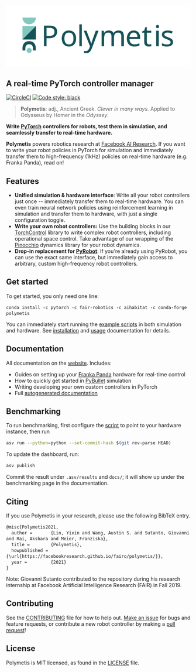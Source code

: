 ![Polymetis: a real-time PyTorch controller manager](./docs/source/img/polymetis-logo.svg)

## A real-time PyTorch controller manager

[![CircleCI](https://circleci.com/gh/facebookresearch/fairo/tree/main.svg?style=svg&circle-token=7fadbd3989ab8e76003fd5193ad62e26686bc4a6)](https://circleci.com/gh/facebookresearch/fairo/tree/main)
[![Code style: black](https://img.shields.io/badge/code%20style-black-000000.svg)](https://github.com/psf/black)

> **Polymetis**: adj., Ancient Greek. _Clever in many ways._ Applied to Odysseus by Homer in the _Odyssey_.

**Write [PyTorch](http://pytorch.org/) controllers for robots, test them in simulation, and seamlessly transfer to real-time hardware.**

**Polymetis** powers robotics research at [Facebook AI Research](https://ai.facebook.com/). If you want to write your robot policies in PyTorch for simulation and immediately transfer them to high-frequency (1kHz) policies on real-time hardware (e.g. Franka Panda), read on!

## Features

- **Unified simulation & hardware interface**: Write all your robot controllers just once -- immediately transfer them to real-time hardware. You can even train neural network policies using reinforcement learning in simulation and transfer them to hardware, with just a single configuration toggle.
- **Write your own robot controllers:** Use the building blocks in our [TorchControl](https://facebookresearch.github.io/fairo/polymetis/torchcontrol-doc.html) library to write complex robot controllers, including operational space control. Take advantage of our wrapping of the [Pinocchio](https://github.com/stack-of-tasks/pinocchio) dynamics library for your robot dynamics.
- **Drop-in replacement for [PyRobot](https://pyrobot.org/)**: If you're already using PyRobot, you can use the exact same interface, but immediately gain access to arbitrary, custom high-frequency robot controllers.

## Get started

To get started, you only need one line:

```
conda install -c pytorch -c fair-robotics -c aihabitat -c conda-forge polymetis
```

You can immediately start running the [example scripts](https://github.com/facebookresearch/fairo/tree/main/polymetis/examples) in both simulation and hardware. See [installation](https://facebookresearch.github.io/fairo/polymetis/installation.html) and [usage](https://facebookresearch.github.io/fairo/polymetis/usage.html) documentation for details.

## Documentation

All documentation on the [website](https://facebookresearch.github.io/fairo/polymetis/). Includes:

- Guides on setting up your [Franka Panda](https://frankaemika.github.io/docs/libfranka.html) hardware for real-time control
- How to quickly get started in [PyBullet](https://github.com/bulletphysics/bullet30) simulation
- Writing developing your own custom controllers in PyTorch
- Full [autogenerated documentation](https://facebookresearch.github.io/fairo/polymetis/modules.html)

## Benchmarking

To run benchmarking, first configure the [script](polymetis/tests/python/polymetis/benchmarks/benchmark_robustness.py) to point to your hardware instance, then run

```bash
asv run --python=python --set-commit-hash $(git rev-parse HEAD)
```

To update the dashboard, run:

```bash
asv publish
```

Commit the result under `.asv/results` and `docs/`; it will show up under the benchmarking page in the documentation.

## Citing
If you use Polymetis in your research, please use the following BibTeX entry.
```
@misc{Polymetis2021,
  author =       {Lin, Yixin and Wang, Austin S. and Sutanto, Giovanni and Rai, Akshara and Meier, Franziska},
  title =        {Polymetis},
  howpublished = {\url{https://facebookresearch.github.io/fairo/polymetis/}},
  year =         {2021}
}
```

Note: Giovanni Sutanto contributed to the repository during his research internship at Facebook Artificial Intelligence Research (FAIR) in Fall 2019.

## Contributing

See the [CONTRIBUTING](CONTRIBUTING.md) file for how to help out. [Make an issue](https://github.com/facebookresearch/fairo/issues/new/choose) for bugs and feature requests, or contribute a new robot controller by making a [pull request](https://github.com/facebookresearch/fairo/pulls)!

## License
Polymetis is MIT licensed, as found in the [LICENSE](LICENSE) file.
